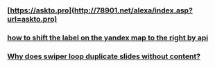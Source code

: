 ### [https://askto.pro](http://78901.net/alexa/index.asp?url=askto.pro)
### [how to shift the label on the yandex map to the right by api](https://260store.com/__media__/js/netsoltrademark.php?d=askto.pro/question/how-to-shift-the-label-on-the-yandex-map-to-the-right-by-api)
### [Why does swiper loop duplicate slides without content?](http://400nllakeshore.org/__media__/js/netsoltrademark.php?d=askto.pro/question/why-does-swiper-loop-duplicate-slides-without-content)

